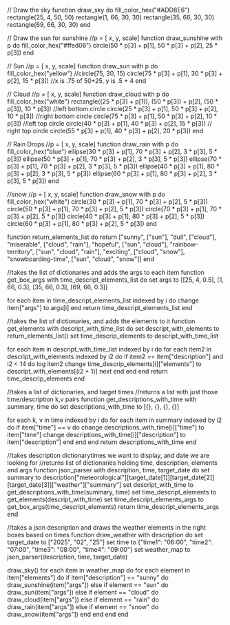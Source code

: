 // Draw the sky
function draw_sky do
  fill_color_hex("#ADD8E6") 
  rectangle(25, 4, 50, 50)
  rectangle(1, 66, 30, 30)
  rectangle(35, 66, 30, 30)
  rectangle(69, 66, 30, 30)
end

// Draw the sun for sunshine //p = [ x, y, scale]
function draw_sunshine with p do
  fill_color_hex("#ffed06")
  circle(50 * p[3] + p[1], 50 * p[3] + p[2], 25 * p[3])
end

// Sun //p = [ x, y, scale]
function draw_sun with p do
  fill_color_hex("yellow")
  //circle(75, 30, 15)
    circle(75 * p[3] + p[1], 30 * p[3] + p[2], 15 * p[3]) //x is .75 of 50+25, y is .5 + 4
end

// Cloud //p = [ x, y, scale]
function draw_cloud with p do
  fill_color_hex("white")
  rectangle((25 * p[3] + p[1]), (50 * p[3]) + p[2], (50 * p[3]), 10 * p[3])
  //left bottom circle
  circle(25 * p[3] + p[1], 50 * p[3] + p[2], 10 * p[3])
  //right bottom circle
  circle(75 * p[3] + p[1], 50 * p[3] + p[2], 10 * p[3])
  //left top circle
  circle(40 * p[3] + p[1], 40 * p[3] + p[2], 15 * p[3])
  // right top circle
  circle(55 * p[3] + p[1], 40 * p[3] + p[2], 20 * p[3])
end

// Rain Drops //p = [ x, y, scale]
function draw_rain  with p do 
  fill_color_hex("blue")
  ellipse(30 * p[3] + p[1], 70 * p[3] + p[2], 3 * p[3], 5 * p[3])
  ellipse(50 * p[3] + p[1], 70 * p[3] + p[2], 3 * p[3], 5 * p[3])
  ellipse(70 * p[3] + p[1], 70 * p[3] + p[2], 3 * p[3], 5 * p[3])
  ellipse(40 * p[3] + p[1], 80 * p[3] + p[2], 3 * p[3], 5 * p[3])
  ellipse(60 * p[3] + p[1], 80 * p[3] + p[2], 3 * p[3], 5 * p[3])
end

//snow //p = [ x, y, scale]
function draw_snow with p do
  fill_color_hex("white")
  circle(30 * p[3] + p[1], 70 * p[3] + p[2], 5 * p[3])
  circle(50 * p[3] + p[1], 70 * p[3] + p[2], 5 * p[3])
  circle(70 * p[3] + p[1], 70 * p[3] + p[2], 5 * p[3])
  circle(40 * p[3] + p[1], 80 * p[3] + p[2], 5 * p[3])
  circle(60 * p[3] + p[1], 80 * p[3] + p[2], 5 * p[3])
end

function return_elements_list do
  return ["sunny", ["sun"], "dull", ["cloud"], "miserable", ["cloud", "rain"], 
          "hopeful", ["sun", "cloud"], "rainbow-territory", ["sun", "cloud", "rain"], 
          "exciting", ["cloud", "snow"], "snowboarding-time", ["sun", "cloud", "snow"]]
end

//takes the list of dictionaries and adds the args to each item
function get_box_args with time_descript_elements_list do
  set args to [[25, 4, 0.5], [1, 66, 0.3], [35, 66, 0.3], [69, 66, 0.3]]
  
  for each item in time_descript_elements_list indexed by i do
    change item["args"] to args[i]
  end
  return time_descript_elements_list
end

//takes the list of dictionaries, and adds the elements to it
function get_elements with descript_with_time_list do
  set descript_with_elements to return_elements_list()
  set time_descrip_elements to descript_with_time_list

  for each item in descript_with_time_list indexed by i do
    for each item2 in descript_with_elements indexed by i2 do
      if item2 == item["description"] and i2 < 14 do
        log item2
        change time_descrip_elements[i]["elements"] to descript_with_elements[(i2 + 1)]
        next
      end
    end
  end
 return time_descrip_elements
end

//takes a list of dictionaries, and target times 
//returns a list with just those time/description k,v pairs
function get_descriptions_with_time with summary, time do
  set descriptions_with_time to [{}, {}, {}, {}]

  for each k, v in time indexed by i do
    for each item in summary indexed by i2 do
      if item["time"] == v do
        change descriptions_with_time[i]["time"] to item["time"]
        change descriptions_with_time[i]["description"] to item["description"]
      end
    end
  end
  return descriptions_with_time
end

//takes description dictionarytimes we want to display, and date we are looking for
//returns list of dictionaries holding time, description, elements and args
function json_parser with description, time, target_date do
  set summary to description["meteorological"][target_date[1]][target_date[2]][target_date[3]]["weather"]["summary"]
  set descript_with_time to get_descriptions_with_time(summary, time)
  set time_descript_elements to get_elements(descript_with_time)
  set time_descript_elements_args to get_box_args(time_descript_elements)
  return time_descript_elements_args
end

//takes a json description and draws the weather elements in the right boxes based on times
function draw_weather with description do
  set target_date to ["2025", "02", "25"]
  set time to {"time1": "06:00", "time2": "07:00", "time3": "08:00", "time4": "09:00"}
  set weather_map to json_parser(description, time, target_date)

  draw_sky()
  for each item in weather_map do
    for each element in item["elements"] do
      if item["description"] == "sunny" do
        draw_sunshine(item["args"])
      else if element == "sun" do
        draw_sun(item["args"])
      else if element == "cloud" do
        draw_cloud(item["args"])
      else if element == "rain" do
        draw_rain(item["args"])
      else if element == "snow" do
        draw_snow(item["args"])
      end
    end
  end
end